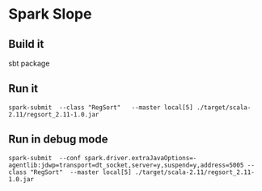 # Spark Slope

## Build it
sbt package

## Run it
    spark-submit  --class "RegSort"   --master local[5] ./target/scala-2.11/regsort_2.11-1.0.jar

## Run in debug mode
    spark-submit  --conf spark.driver.extraJavaOptions=-agentlib:jdwp=transport=dt_socket,server=y,suspend=y,address=5005 --class "RegSort"  --master local[5] ./target/scala-2.11/regsort_2.11-1.0.jar


